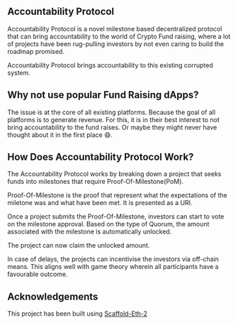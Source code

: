 ## Accountability Protocol

Accountability Protocol is a novel milestone based decentralized protocol that can bring accountability to the world of Crypto Fund raising, where a lot of projects have been rug-pulling investors by not even caring to build the roadmap promised.

Accountability Protocol brings accountability to this existing corrupted system.

## Why not use popular Fund Raising dApps?

The issue is at the core of all existing platforms. Because the goal of all platforms is to generate revenue. For this, it is in their best interest to not bring accountability to the fund raises. Or maybe they might never have thought about it in the first place 😄.

## How Does Accountability Protocol Work?

The Accountability Protocol works by breaking down a project that seeks funds into milestones that require Proof-Of-Milestone(PoM).

Proof-Of-Milestone is the proof that represent what the expectations of the miletone was and what have been met. It is presented as a URI.

Once a project submits the Proof-Of-Milestone, investors can start to vote on the milestone approval. Based on the type of Quorum, the amount associated with the milestone is automatically unlocked.

The project can now claim the unlocked amount.

In case of delays, the projects can incentivise the investors via off-chain means. This aligns well with game theory wherein all participants have a favourable outcome.

## Acknowledgements

This project has been built using [Scaffold-Eth-2](https://github.com/scaffold-eth/se-2)
